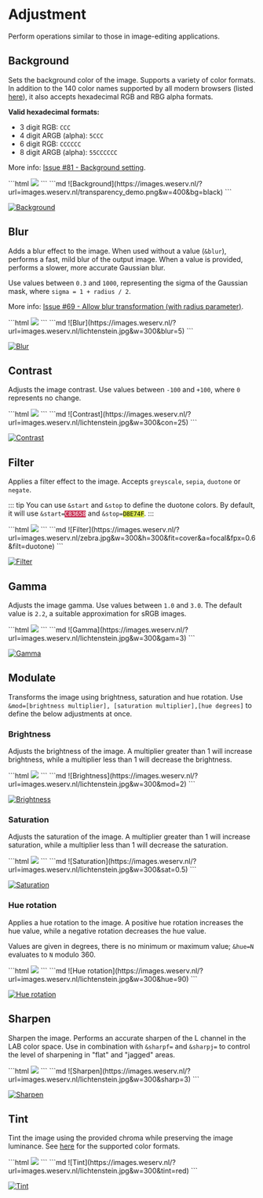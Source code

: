 # Adjustment

Perform operations similar to those in image-editing applications.

## Background <Parameter text="&bg="/>

Sets the background color of the image. Supports a variety of color
formats. In addition to the 140 color names supported by all modern browsers (listed [here](supported-colors.md)),
it also accepts hexadecimal RGB and RBG alpha formats.

**Valid hexadecimal formats:**
- 3 digit RGB: `CCC`
- 4 digit ARGB (alpha): `5CCC`
- 6 digit RGB: `CCCCCC`
- 8 digit ARGB (alpha): `55CCCCCC`

More info: [Issue #81 - Background setting](https://github.com/weserv/images/issues/81).

<code-group>
<code-block title="HTML" active>
```html
<img src="//images.weserv.nl/?url=images.weserv.nl/transparency_demo.png&w=400&bg=black">
```
</code-block>

<code-block title="Markdown">
```md
![Background](https://images.weserv.nl/?url=images.weserv.nl/transparency_demo.png&w=400&bg=black)
```
</code-block>
</code-group>

[![Background](/static/transparency_demo.png?w=400&bg=black)](/?url=images.weserv.nl/transparency_demo.png&w=400&bg=black)

## Blur <Parameter text="&blur="/>

Adds a blur effect to the image. When used without a value (`&blur`), performs a fast, mild blur of the
output image. When a value is provided, performs a slower, more accurate Gaussian blur.

Use values between `0.3` and `1000`, representing the sigma of the Gaussian mask, where `sigma = 1 +
radius / 2`.

More info: [Issue #69 - Allow blur transformation (with radius parameter)](https://github.com/weserv/images/issues/69).

<code-group>
<code-block title="HTML" active>
```html
<img src="//images.weserv.nl/?url=images.weserv.nl/lichtenstein.jpg&w=300&blur=5">
```
</code-block>

<code-block title="Markdown">
```md
![Blur](https://images.weserv.nl/?url=images.weserv.nl/lichtenstein.jpg&w=300&blur=5)
```
</code-block>
</code-group>

[![Blur](/static/lichtenstein.jpg?w=300&blur=5)](/?url=images.weserv.nl/lichtenstein.jpg&w=300&blur=5)

## Contrast <Parameter text="&con="/>

Adjusts the image contrast. Use values between `-100` and `+100`, where `0` represents no change.

<code-group>
<code-block title="HTML" active>
```html
<img src="//images.weserv.nl/?url=images.weserv.nl/lichtenstein.jpg&w=300&con=25">
```
</code-block>

<code-block title="Markdown">
```md
![Contrast](https://images.weserv.nl/?url=images.weserv.nl/lichtenstein.jpg&w=300&con=25)
```
</code-block>
</code-group>

[![Contrast](/static/lichtenstein.jpg?w=300&con=25)](/?url=images.weserv.nl/lichtenstein.jpg&w=300&con=25)

## Filter <Parameter text="&filt="/>

Applies a filter effect to the image. Accepts `greyscale`, `sepia`, `duotone` or `negate`.

::: tip
You can use `&start` and `&stop` to define the duotone colors. By default, it will use
<code>&start=<span style="background:#C83658;color:white;">C83658</span></code> and
<code>&stop=<span style="background:#D8E74F;color:black;">D8E74F</span></code>.
:::

<code-group>
<code-block title="HTML" active>
```html
<img src="//images.weserv.nl/?url=images.weserv.nl/zebra.jpg&w=300&h=300&fit=cover&a=focal&fpx=0.6&filt=duotone">
```
</code-block>

<code-block title="Markdown">
```md
![Filter](https://images.weserv.nl/?url=images.weserv.nl/zebra.jpg&w=300&h=300&fit=cover&a=focal&fpx=0.6&filt=duotone)
```
</code-block>
</code-group>

[![Filter](/static/zebra.jpg?w=300&h=300&fit=cover&a=focal&fpx=0.6&filt=duotone)](/?url=images.weserv.nl/zebra.jpg&w=300&h=300&fit=cover&a=focal&fpx=0.6&filt=duotone)

## Gamma <Parameter text="&gam="/>

Adjusts the image gamma. Use values between `1.0` and `3.0`. The default value is `2.2`, a suitable
approximation for sRGB images.

<code-group>
<code-block title="HTML" active>
```html
<img src="//images.weserv.nl/?url=images.weserv.nl/lichtenstein.jpg&w=300&gam=3">
```
</code-block>

<code-block title="Markdown">
```md
![Gamma](https://images.weserv.nl/?url=images.weserv.nl/lichtenstein.jpg&w=300&gam=3)
```
</code-block>
</code-group>

[![Gamma](/static/lichtenstein.jpg?w=300&gam=3)](/?url=images.weserv.nl/lichtenstein.jpg&w=300&gam=3)

## Modulate <Parameter text="&mod="/><Badge text="New!" type="warn" vertical="middle"/>

Transforms the image using brightness, saturation and hue rotation. Use `&mod=[brightness multiplier],
[saturation multiplier],[hue degrees]` to define the below adjustments at once.

### Brightness <Parameter text="&mod="/>

Adjusts the brightness of the image. A multiplier greater than 1 will increase brightness, while a
multiplier less than 1 will decrease the brightness.

<code-group>
<code-block title="HTML" active>
```html
<img src="//images.weserv.nl/?url=images.weserv.nl/lichtenstein.jpg&w=300&mod=2">
```
</code-block>

<code-block title="Markdown">
```md
![Brightness](https://images.weserv.nl/?url=images.weserv.nl/lichtenstein.jpg&w=300&mod=2)
```
</code-block>
</code-group>

[![Brightness](/static/lichtenstein.jpg?w=300&mod=2)](/?url=images.weserv.nl/lichtenstein.jpg&w=300&mod=2)

### Saturation <Parameter text="&sat="/>

Adjusts the saturation of the image. A multiplier greater than 1 will increase saturation, while a multiplier
less than 1 will decrease the saturation.

<code-group>
<code-block title="HTML" active>
```html
<img src="//images.weserv.nl/?url=images.weserv.nl/lichtenstein.jpg&w=300&sat=0.5">
```
</code-block>

<code-block title="Markdown">
```md
![Saturation](https://images.weserv.nl/?url=images.weserv.nl/lichtenstein.jpg&w=300&sat=0.5)
```
</code-block>
</code-group>

[![Saturation](/static/lichtenstein.jpg?w=300&sat=0.5)](/?url=images.weserv.nl/lichtenstein.jpg&w=300&sat=0.5)

### Hue rotation <Parameter text="&hue="/>

Applies a hue rotation to the image. A positive hue rotation increases the hue value, while a negative
rotation decreases the hue value.

Values are given in degrees, there is no minimum or maximum value; `&hue=N` evaluates to `N` modulo
360.

<code-group>
<code-block title="HTML" active>
```html
<img src="//images.weserv.nl/?url=images.weserv.nl/lichtenstein.jpg&w=300&hue=90">
```
</code-block>

<code-block title="Markdown">
```md
![Hue rotation](https://images.weserv.nl/?url=images.weserv.nl/lichtenstein.jpg&w=300&hue=90)
```
</code-block>
</code-group>

[![Hue rotation](/static/lichtenstein.jpg?w=300&hue=90)](/?url=images.weserv.nl/lichtenstein.jpg&w=300&hue=90)

## Sharpen <Parameter text="&sharp="/>

Sharpen the image. Performs an accurate sharpen of the L channel in the LAB color space. Use in combination with
`&sharpf=` and `&sharpj=` to control the level of sharpening in "flat" and "jagged" areas.

<code-group>
<code-block title="HTML" active>
```html
<img src="//images.weserv.nl/?url=images.weserv.nl/lichtenstein.jpg&w=300&sharp=3">
```
</code-block>

<code-block title="Markdown">
```md
![Sharpen](https://images.weserv.nl/?url=images.weserv.nl/lichtenstein.jpg&w=300&sharp=3)
```
</code-block>
</code-group>

[![Sharpen](/static/lichtenstein.jpg?w=300&sharp=3)](/?url=images.weserv.nl/lichtenstein.jpg&w=300&sharp=3)

## Tint <Parameter text="&tint="/><Badge text="New!" type="warn" vertical="middle"/>

Tint the image using the provided chroma while preserving the image luminance. See [here](adjustment.md#background)
for the supported color formats.

<code-group>
<code-block title="HTML" active>
```html
<img src="//images.weserv.nl/?url=images.weserv.nl/lichtenstein.jpg&w=300&tint=red">
```
</code-block>

<code-block title="Markdown">
```md
![Tint](https://images.weserv.nl/?url=images.weserv.nl/lichtenstein.jpg&w=300&tint=red)
```
</code-block>
</code-group>

[![Tint](/static/lichtenstein.jpg?w=300&tint=red)](/?url=images.weserv.nl/lichtenstein.jpg&w=300&tint=red)
